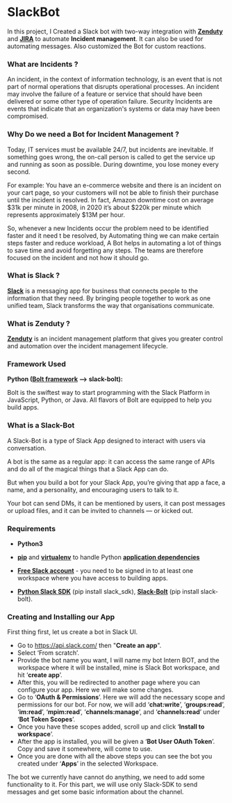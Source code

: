 # SlackBot
In this project, I Created a Slack bot with two-way integration with **[Zenduty](https://www.zenduty.com/)** and **[JIRA](https://www.atlassian.com/software/jira)** to automate **Incident management**.
It can also be used for automating messages. Also customized the Bot for custom reactions.

### What are Incidents ?
An incident, in the context of information technology, is an event that is not part of normal operations that disrupts operational processes.
An incident may involve the failure of a feature or service that should have been delivered or some other type of operation failure.
Security Incidents are events that indicate that an organization's systems or data may have been compromised.

### Why Do we need a Bot for Incident Management ?
Today, IT services must be available 24/7, but incidents are inevitable. If something goes wrong, the on-call person is called to get the service up and running as soon as possible. During downtime, you lose money every second.

For example: You have an e-commerce website and there is an incident on your cart page, so your customers will not be able to finish their purchase until the incident is resolved. 
In fact, Amazon downtime cost on average $31k per minute in 2008, in 2020 it’s about $220k per minute which represents approximately $13M per hour.

So, whenever a new Incidents occur the problem need to be identified faster and it need t be resolved, by Automating thing we can make certain steps faster and reduce workload, A Bot helps in  automating a lot of things to save time and avoid forgetting any steps. The teams are therefore focused on the incident and not how it should go.

### What is Slack ?
**[Slack](https://slack.com/)** is a messaging app for business that connects people to the information that they need. By bringing people together to work as one unified team, Slack transforms the way that organisations communicate.

### What is Zenduty ? 
**[Zenduty](https://www.zenduty.com/)** is an incident management platform that gives you greater control and automation over the incident management lifecycle.

###  Framework Used
**Python ([Bolt framework](https://slack.dev/bolt-python/concepts) –> slack-bolt):**

Bolt is the swiftest way to start programming with the Slack Platform in JavaScript, Python, or Java.
All flavors of Bolt are equipped to help you build apps.


### What is a Slack-Bot

A Slack-Bot is a type of Slack App designed to interact with users via conversation.

A bot is the same as a regular app: it can access the same range of APIs and do all of the magical things that a Slack App can do.

But when you build a bot for your Slack App, you’re giving that app a face, a name, and a personality, and encouraging users to talk to it.

Your bot can send DMs, it can be mentioned by users, it can post messages or upload files, and it can be invited to channels — or kicked out.

### Requirements

* **Python3**

* **[pip](https://pip.pypa.io/en/stable/)** and **[virtualenv](https://virtualenv.pypa.io/en/stable/)** to handle Python **[application dependencies](https://www.fullstackpython.com/application-dependencies.html)**

* **[Free Slack account](https://slack.com/intl/en-in/)** - you need to be signed in to at least one workspace where you have access to building apps.

* **[Python Slack SDK](https://slack.dev/python-slack-sdk/)** (pip install slack_sdk), **[Slack-Bolt](https://slack.dev/bolt-python/concepts)** (pip install slack-bolt).

### Creating and Installing our App
First thing first, let us create a bot in Slack UI.
* Go to https://api.slack.com/ then "**Create an app**".
* Select ‘From scratch’.
* Provide the bot name you want, I will name my bot  Intern BOT, and the workspace where it will be installed, mine is Slack Bot workspace, and hit ‘**create app**’.
* After this, you will be redirected to another page where you can configure your app. Here we will make some changes.
* Go to ‘**OAuth & Permissions**’. Here we will add the necessary scope and permissions for our bot. For now, we will add ‘**chat:write**’, ‘**groups:read**’, ‘**im:read**’, ‘**mpim:read**’, ‘**channels:manage**’, and ‘**channels:read**’ under ‘**Bot Token Scopes**’.
* Once you have these scopes added, scroll up and click ‘**Install to workspace**’.
* After the app is installed, you will be given a ‘**Bot User OAuth Token**’. Copy and save it somewhere, will come to use.
* Once you are done with all the above steps you can see the bot you created under ‘**Apps**’ in the selected Workspace.


The bot we currently have cannot do anything, we need to add some functionality to it. For this part, we will use only Slack-SDK to send messages and get some basic information about the channel.
